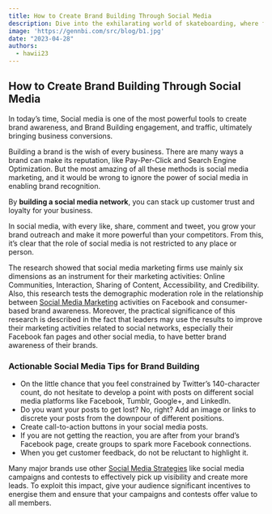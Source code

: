 ```yaml
---
title: How to Create Brand Building Through Social Media
description: Dive into the exhilarating world of skateboarding, where fearless individuals defy gravity, push their limits.
image: 'https://gennbi.com/src/blog/b1.jpg'
date: "2023-04-28"
authors:
  - hawii23
---
```


## How to Create Brand Building Through Social Media
In today’s time, Social media is one of the most powerful tools to create brand awareness, and Brand Building engagement, and traffic, ultimately bringing business conversions.

Building a brand is the wish of every business. There are many ways a brand can make its reputation, like Pay-Per-Click and Search Engine Optimization. But the most amazing of all these methods is social media marketing, and it would be wrong to ignore the power of social media in enabling brand recognition.

By **building a social media network**, you can stack up customer trust and loyalty for your business.

In social media, with every like, share, comment and tweet, you grow your brand outreach and make it more powerful than your competitors. From this, it’s clear that the role of social media is not restricted to any place or person.

The research showed that social media marketing firms use mainly six dimensions as an instrument for their marketing activities: Online Communities, Interaction, Sharing of Content, Accessibility, and Credibility. Also, this research tests the demographic moderation role in the relationship between [Social Media Marketing](www.awaj.app) activities on Facebook and consumer-based brand awareness. Moreover, the practical significance of this research is described in the fact that leaders may use the results to improve their marketing activities related to social networks, especially their Facebook fan pages and other social media, to have better brand awareness of their brands.

### Actionable Social Media Tips for Brand Building
* On the little chance that you feel constrained by Twitter’s 140-character count, do not hesitate to develop a point with posts on different social media platforms like Facebook, Tumblr, Google+, and LinkedIn.
* Do you want your posts to get lost? No, right? Add an image or links to discrete your posts from the downpour of different positions.
* Create call-to-action buttons in your social media posts.
* If you are not getting the reaction, you are after from your brand’s Facebook page, create groups to spark more Facebook connections.
* When you get customer feedback, do not be reluctant to highlight it.

Many major brands use other [Social Media Strategies](www.awaj.app) like social media campaigns and contests to effectively pick up visibility and create more leads. To exploit this impact, give your audience significant incentives to energise them and ensure that your campaigns and contests offer value to all members.